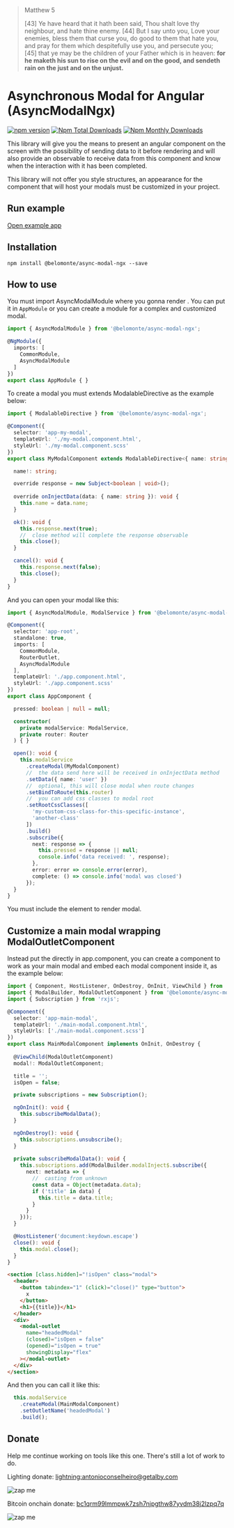 > Matthew 5
>
> [43] Ye have heard that it hath been said, Thou shalt love thy neighbour, and hate thine enemy. [44] But I say unto you, Love your enemies, bless them that curse you, do good to them that hate you, and pray for them which despitefully use you, and persecute you; [45] that ye may be the children of your Father which is in heaven: **for he maketh his sun to rise on the evil and on the good, and sendeth rain on the just and on the unjust.**

# Asynchronous Modal for Angular (AsyncModalNgx)

[![npm version](https://badge.fury.io/js/@belomonte%2Fasync-modal-ngx.svg)](https://github.com/antonioconselheiro/async-modal-ngx)
[![Npm Total Downloads](https://img.shields.io/npm/dt/@belomonte/async-modal-ngx.svg)](https://github.com/antonioconselheiro/async-modal-ngx)
[![Npm Monthly Downloads](https://img.shields.io/npm/dm/@belomonte/async-modal-ngx.svg)](https://github.com/antonioconselheiro/async-modal-ngx)


This library will give you the means to present an angular component on the screen with the possibility of sending data to it before rendering and will also provide an observable to receive data from this component and know when the interaction with it has been completed.

This library will not offer you style structures, an appearance for the component that will host your modals must be customized in your project.

## Run example
[Open example app](https://antonioconselheiro.github.io/async-modal-ngx/working-example/browser/)

## Installation

`npm install @belomonte/async-modal-ngx --save`

## How to use

You must import AsyncModalModule where you gonna render <modal-outlet>. You can put it in `AppModule` or you can create a module for a complex and customized modal. 

```typescript
import { AsyncModalModule } from '@belomonte/async-modal-ngx';

@NgModule({
  imports: [
    CommonModule,
    AsyncModalModule
  ]
})
export class AppModule { }
```

To create a modal you must extends ModalableDirective as the example below:

```typescript
import { ModalableDirective } from '@belomonte/async-modal-ngx';

@Component({
  selector: 'app-my-modal',
  templateUrl: './my-modal.component.html',
  styleUrl: './my-modal.component.scss'
})
export class MyModalComponent extends ModalableDirective<{ name: string }, boolean> {

  name!: string;

  override response = new Subject<boolean | void>();
  
  override onInjectData(data: { name: string }): void {
    this.name = data.name;
  }

  ok(): void {
    this.response.next(true);
    //  close method will complete the response observable
    this.close();
  }

  cancel(): void {
    this.response.next(false);
    this.close();
  }
}
```

And you can open your modal like this:

```typescript
import { AsyncModalModule, ModalService } from '@belomonte/async-modal-ngx';

@Component({
  selector: 'app-root',
  standalone: true,
  imports: [
    CommonModule,
    RouterOutlet,
    AsyncModalModule
  ],
  templateUrl: './app.component.html',
  styleUrl: './app.component.scss'
})
export class AppComponent {

  pressed: boolean | null = null;

  constructor(
    private modalService: ModalService,
    private router: Router
  ) { }

  open(): void {
    this.modalService
      .createModal(MyModalComponent)
      //  the data send here will be received in onInjectData method
      .setData({ name: 'user' })
      //  optional, this will close modal when route changes
      .setBindToRoute(this.router)
      //  you can add css classes to modal root
      .setRootCssClasses([
        'my-custom-css-class-for-this-specific-instance',
        'another-class'
      ])
      .build()
      .subscribe({
        next: response => {
          this.pressed = response || null;
          console.info('data received: ', response);
        },
        error: error => console.error(error),
        complete: () => console.info('modal was closed')
      });
  }
}
```

You must include the <modal-outlet> element to render modal.

## Customize a main modal wrapping ModalOutletComponent
Instead put the <modal-outlet> directly in app.component, you can create a component to work as your main modal and embed each modal component inside it, as the example below:

```typescript
import { Component, HostListener, OnDestroy, OnInit, ViewChild } from '@angular/core';
import { ModalBuilder, ModalOutletComponent } from '@belomonte/async-modal-ngx';
import { Subscription } from 'rxjs';

@Component({
  selector: 'app-main-modal',
  templateUrl: './main-modal.component.html',
  styleUrls: ['./main-modal.component.scss']
})
export class MainModalComponent implements OnInit, OnDestroy {
  
  @ViewChild(ModalOutletComponent)
  modal!: ModalOutletComponent;

  title = '';
  isOpen = false;

  private subscriptions = new Subscription();

  ngOnInit(): void {
    this.subscribeModalData();
  }

  ngOnDestroy(): void {
    this.subscriptions.unsubscribe();
  }
  
  private subscribeModalData(): void {
    this.subscriptions.add(ModalBuilder.modalInject$.subscribe({
      next: metadata => {
        //  casting from unknown
        const data = Object(metadata.data);
        if ('title' in data) {
          this.title = data.title;
        }
      }
    }));
  }

  @HostListener('document:keydown.escape')
  close(): void {
    this.modal.close();
  }
}
```

```html
<section [class.hidden]="!isOpen" class="modal">
  <header>
    <button tabindex="1" (click)="close()" type="button">
      x
    </button>
    <h1>{{title}}</h1>
  </header>
  <div>
    <modal-outlet
      name="headedModal"
      (closed)="isOpen = false"
      (opened)="isOpen = true"
      showingDisplay="flex"
    ></modal-outlet>
  </div>
</section>

```

And then you can call it like this:
```typescript
  this.modalService
    .createModal(MainModalComponent)
    .setOutletName('headedModal')
    .build();
```

## Donate
Help me continue working on tools like this one.
There's still a lot of work to do.

Lighting donate: <a href="lightning:antonioconselheiro@getalby.com">lightning:antonioconselheiro@getalby.com</a>

![zap me](https://raw.githubusercontent.com/antonioconselheiro/antonioconselheiro/main/img/qrcode-wallet-lighting.png)

Bitcoin onchain donate: <a href="bitcoin:bc1qrm99lmmpwk7zsh7njpgthw87yvdm38j2lzpq7q">bc1qrm99lmmpwk7zsh7njpgthw87yvdm38j2lzpq7q</a>

![zap me](https://raw.githubusercontent.com/antonioconselheiro/antonioconselheiro/main/img/qrcode-wallet-bitcoin.png)
